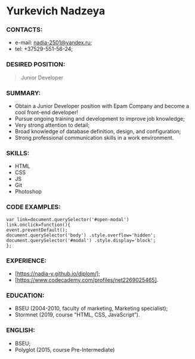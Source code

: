# Yurkevich Nadzeya 
  
### CONTACTS: 
* e-mail: <nadia-2501@yandex.ru>;
* tel: +37529-551-56-24;
  
### DESIRED POSITION:
> Junior Developer
  
### SUMMARY:
* Obtain a Junior Developer position with Epam Company and become a cool front-end developer!
* Pursue ongoing training and development to improve job knowledge;
* Very strong attention to detail;
* Broad knowledge of database definition, design, and configuration;
* Strong professional communication skills in a work environment.

### SKILLS:
* HTML
* CSS
* JS
* Git
* Photoshop

### CODE EXAMPLES:

    var link=document.querySelector('#open-modal')
    link.onclick=function(){
    event.preventDefault();
    document.querySelector('body') .style.overflow='hidden';
    document.querySelector('#modal') .style.display='block';
    }; 
  

### EXPERIENCE:
* [https://nadia-y.github.io/diplom/];
* [https://www.codecademy.com/profiles/net2269025465].

### EDUCATION:
* BSEU (2004-2010, faculty of marketing, Marketing specialist);
* Stormnet (2019, course "HTML, CSS, JavaScript”).

### ENGLISH:
* BSEU;
* Polyglot (2015, course Pre-Intermediate)

